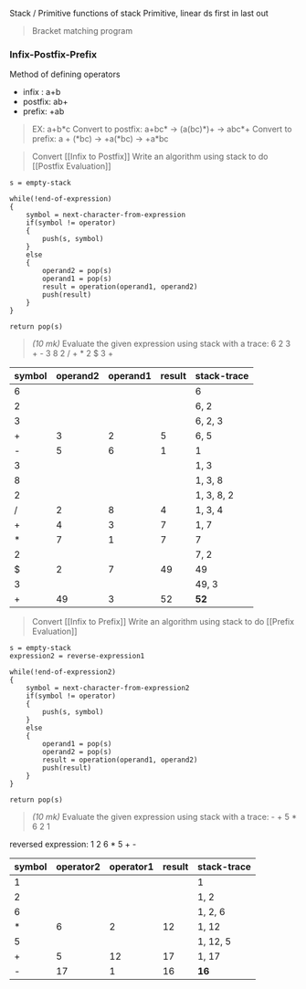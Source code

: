 
Stack / Primitive functions of stack
Primitive, linear ds
first in last out
>Bracket matching program


### Infix-Postfix-Prefix
Method of defining operators
- infix : a+b
- postfix: ab+
- prefix: +ab

>EX: a+b\*c
>Convert to postfix: a+bc\* -> (a(bc)\*)+ -> abc*+ 
>Convert to prefix: a + (\*bc) -> +a(\*bc) -> +a\*bc

> Convert [[Infix to Postfix]]
>Write an algorithm using stack to do [[Postfix Evaluation]]
```algorithm
s = empty-stack

while(!end-of-expression)
{
	symbol = next-character-from-expression
	if(symbol != operator)
	{
		push(s, symbol)
	}
	else
	{
		operand2 = pop(s)
		operand1 = pop(s)
		result = operation(operand1, operand2)
		push(result)
	}
}

return pop(s)
```

> *(10 mk)* Evaluate the given expression using stack with a trace: 6 2 3 + - 3 8 2 / + \* 2 $ 3 +

| symbol | operand2 | operand1 | result | stack-trace |
| ------ | -------- | -------- | ------ | ----------- |
| 6      |          |          |        | 6           |
| 2      |          |          |        | 6, 2        |
| 3      |          |          |        | 6, 2, 3     |
| +      | 3        | 2        | 5      | 6, 5        |
| -      | 5        | 6        | 1      | 1           |
| 3      |          |          |        | 1, 3        |
| 8      |          |          |        | 1, 3, 8     |
| 2      |          |          |        | 1, 3, 8, 2  |
| /      | 2        | 8        | 4      | 1, 3, 4     |
| +      | 4        | 3        | 7      | 1, 7        |
| *      | 7        | 1        | 7      | 7           |
| 2      |          |          |        | 7, 2        |
| $      | 2        | 7        | 49     | 49          |
| 3      |          |          |        | 49, 3       |
| +      | 49       | 3        | 52     | **52**      |
> Convert [[Infix to Prefix]]
> Write an algorithm using stack to do [[Prefix Evaluation]]
```algorithm
s = empty-stack
expression2 = reverse-expression1

while(!end-of-expression2)
{
	symbol = next-character-from-expression2
	if(symbol != operator)
	{
		push(s, symbol)
	}
	else
	{
		operand1 = pop(s)
		operand2 = pop(s)
		result = operation(operand1, operand2)
		push(result)
	}
}

return pop(s)
```

> *(10 mk)* Evaluate the given expression using stack with a trace: - +  5 \* 6 2 1

reversed expression: 1 2 6 * 5 + -

| symbol | operator2 | operator1 | result | stack-trace |
| ------ | --------- | --------- | ------ | ----------- |
| 1      |           |           |        | 1           |
| 2      |           |           |        | 1, 2        |
| 6      |           |           |        | 1, 2, 6     |
| *      | 6         | 2         | 12     | 1, 12       |
| 5      |           |           |        | 1, 12, 5    |
| +      | 5         | 12        | 17     | 1, 17       |
| -      | 17        | 1         | 16     | **16**      |
